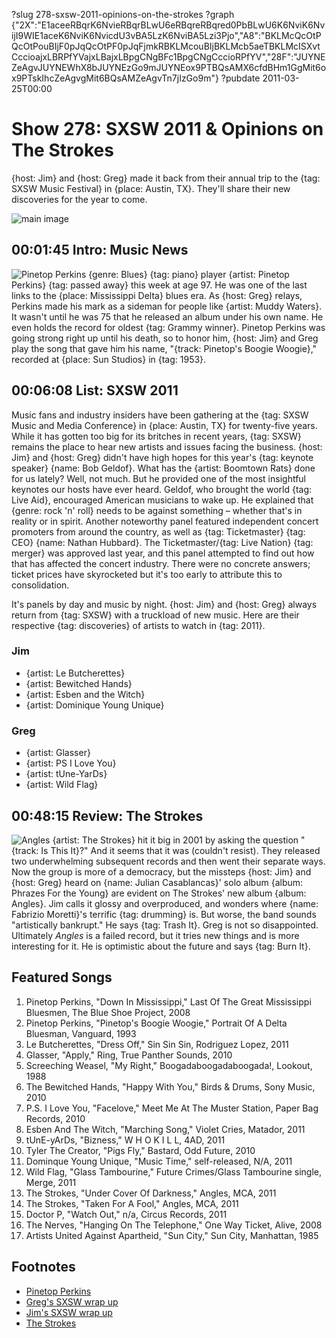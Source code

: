 ?slug 278-sxsw-2011-opinions-on-the-strokes
?graph {"2X":"E1aceeRBqrK6NvieRBqrBLwU6eRBqreRBqred0PbBLwU6K6NviK6NvijI9WIE1aceK6NviK6NvicdU3vBA5LzK6NviBA5Lzi3Pjo","A8":"BKLMcQcOtPQcOtPouBIjF0pJqQcOtPF0pJqFjmkRBKLMcouBIjBKLMcb5aeTBKLMcISXvtCccioajxLBRPfYVajxLBajxLBpgCNgBFc1BpgCNgCccioRPfYV","28F":"JUYNEZeAgvJUYNEWhX8bJUYNEzGo9mJUYNEox9PTBQsAMX6cfdBHm1GgMit6ox9PTskIhcZeAgvgMit6BQsAMZeAgvTn7jIzGo9m"}
?pubdate 2011-03-25T00:00

# Show 278: SXSW 2011 & Opinions on The Strokes 
{host: Jim} and {host: Greg} made it back from their annual trip to the {tag: SXSW Music Festival} in {place: Austin, TX}. They'll share their new discoveries for the year to come.

![main image](https://static.soundopinions.org/images/2011/sxsw.jpg)

## 00:01:45 Intro: Music News
![Pinetop Perkins](https://static.soundopinions.org/images/2011/pinetopperkins.jpg)
{genre: Blues} {tag: piano} player {artist: Pinetop Perkins} {tag: passed away} this week at age 97. He was one of the last links to the {place: Mississippi Delta} blues era. As {host: Greg} relays, Perkins made his mark as a sideman for people like {artist: Muddy Waters}. It wasn't until he was 75 that he released an album under his own name. He even holds the record for oldest {tag: Grammy winner}. Pinetop Perkins was going strong right up until his death, so to honor him, {host: Jim} and Greg play the song that gave him his name, "{track: Pinetop's Boogie Woogie}," recorded at {place: Sun Studios} in {tag: 1953}.

## 00:06:08 List: SXSW 2011
Music fans and industry insiders have been gathering at the {tag: SXSW Music and Media Conference} in {place: Austin, TX} for twenty-five years. While it has gotten too big for its britches in recent years, {tag: SXSW} remains the place to hear new artists and issues facing the business. {host: Jim} and {host: Greg} didn't have high hopes for this year's {tag: keynote speaker} {name: Bob Geldof}. What has the {artist: Boomtown Rats} done for us lately? Well, not much. But he provided one of the most insightful keynotes our hosts have ever heard. Geldof, who brought the world {tag: Live Aid}, encouraged American musicians to wake up. He explained that {genre: rock 'n' roll} needs to be against something – whether that's in reality or in spirit. Another noteworthy panel featured independent concert promoters from around the country, as well as {tag: Ticketmaster} {tag: CEO} {name: Nathan Hubbard}. The Ticketmaster/{tag: Live Nation} {tag: merger} was approved last year, and this panel attempted to find out how that has affected the concert industry. There were no concrete answers; ticket prices have skyrocketed but it's too early to attribute this to consolidation.

It's panels by day and music by night. {host: Jim} and {host: Greg} always return from {tag: SXSW} with a truckload of new music. Here are their respective {tag: discoveries} of artists to watch in {tag: 2011}.

### Jim
- {artist: Le Butcherettes}
- {artist: Bewitched Hands}
- {artist: Esben and the Witch}
- {artist: Dominique Young Unique}

### Greg
- {artist: Glasser}
- {artist: PS I Love You}
- {artist: tUne-YarDs}
- {artist: Wild Flag}

## 00:48:15 Review: The Strokes
![Angles](https://static.soundopinions.org/assets/278/28F0.jpg)
{artist: The Strokes} hit it big in 2001 by asking the question "{track: Is This It}?" And it seems that it was (couldn't resist). They released two underwhelming subsequent records and then went their separate ways. Now the group is more of a democracy, but the missteps {host: Jim} and {host: Greg} heard on {name: Julian Casablancas}' solo album {album: Phrazes For the Young} are evident on The Strokes' new album {album: Angles}. Jim calls it glossy and overproduced, and wonders where {name: Fabrizio Moretti}'s terrific {tag: drumming} is. But worse, the band sounds "artistically bankrupt." He says {tag: Trash It}. Greg is not so disappointed. Ultimately *Angles* is a failed record, but it tries new things and is more interesting for it. He is optimistic about the future and says {tag: Burn It}.


## Featured Songs
1. Pinetop Perkins, "Down In Mississippi," Last Of The Great Mississippi Bluesmen, The Blue Shoe Project, 2008
2. Pinetop Perkins, "Pinetop's Boogie Woogie," Portrait Of A Delta Bluesman, Vanguard, 1993
3. Le Butcherettes, "Dress Off," Sin Sin Sin, Rodriguez Lopez, 2011
4. Glasser, "Apply," Ring, True Panther Sounds, 2010
5. Screeching Weasel, "My Right," Boogadaboogadaboogada!, Lookout, 1988
6. The Bewitched Hands, "Happy With You," Birds & Drums, Sony Music, 2010
7. P.S. I Love You, "Facelove," Meet Me At The Muster Station, Paper Bag Records, 2010
8. Esben And The Witch, "Marching Song," Violet Cries, Matador, 2011
9. tUnE-yArDs, "Bizness," W H O K I L L, 4AD, 2011
10. Tyler The Creator, "Pigs Fly," Bastard, Odd Future, 2010
11. Dominque Young Unique, "Music Time," self-released, N/A, 2011
12. Wild Flag, "Glass Tambourine," Future Crimes/Glass Tambourine single, Merge, 2011
13. The Strokes, "Under Cover Of Darkness," Angles, MCA, 2011
14. The Strokes, "Taken For A Fool," Angles, MCA, 2011
15. Doctor P, "Watch Out," n/a, Circus Records, 2011
16. The Nerves, "Hanging On The Telephone," One Way Ticket, Alive, 2008
17. Artists United Against Apartheid, "Sun City," Sun City, Manhattan, 1985

## Footnotes
- [Pinetop Perkins](http://www.pinetopperkins.com/)
- [Greg's SXSW wrap up](http://articles.chicagotribune.com/2011-03-20/entertainment/sc-ent-0320-sxsw-20110320_1_bands-mary-timony-new-guitar-hero)
- [Jim's SXSW wrap up](http://www.wbez.org/blog/jim-derogatis/2011-03-20/sxsw-2011-saturday-night%E2%80%94and-that%E2%80%99s-wrap-83987)
- [The Strokes](http://www.thestrokes.com/us/home)
